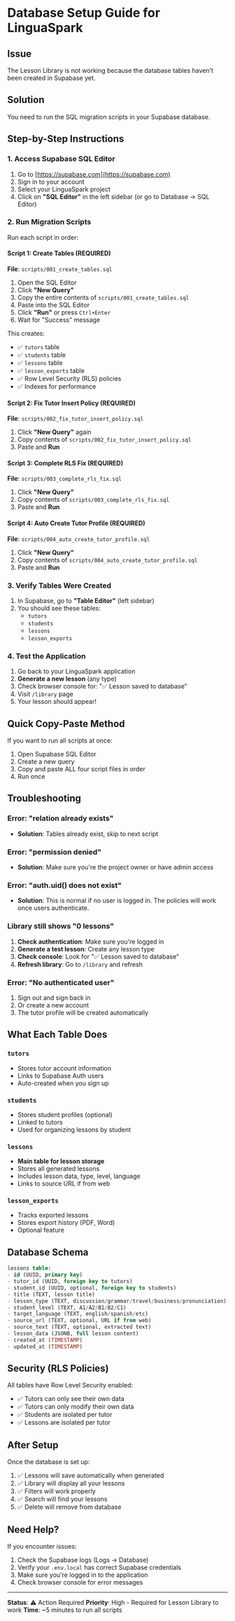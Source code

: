 # Database Setup Guide for LinguaSpark

## Issue

The Lesson Library is not working because the database tables haven't been created in Supabase yet.

## Solution

You need to run the SQL migration scripts in your Supabase database.

## Step-by-Step Instructions

### 1. Access Supabase SQL Editor

1. Go to [https://supabase.com](https://supabase.com)
2. Sign in to your account
3. Select your LinguaSpark project
4. Click on **"SQL Editor"** in the left sidebar (or go to Database → SQL Editor)

### 2. Run Migration Scripts

Run each script in order:

#### Script 1: Create Tables (REQUIRED)
**File**: `scripts/001_create_tables.sql`

1. Open the SQL Editor
2. Click **"New Query"**
3. Copy the entire contents of `scripts/001_create_tables.sql`
4. Paste into the SQL Editor
5. Click **"Run"** or press `Ctrl+Enter`
6. Wait for "Success" message

This creates:
- ✅ `tutors` table
- ✅ `students` table  
- ✅ `lessons` table
- ✅ `lesson_exports` table
- ✅ Row Level Security (RLS) policies
- ✅ Indexes for performance

#### Script 2: Fix Tutor Insert Policy (REQUIRED)
**File**: `scripts/002_fix_tutor_insert_policy.sql`

1. Click **"New Query"** again
2. Copy contents of `scripts/002_fix_tutor_insert_policy.sql`
3. Paste and **Run**

#### Script 3: Complete RLS Fix (REQUIRED)
**File**: `scripts/003_complete_rls_fix.sql`

1. Click **"New Query"**
2. Copy contents of `scripts/003_complete_rls_fix.sql`
3. Paste and **Run**

#### Script 4: Auto Create Tutor Profile (REQUIRED)
**File**: `scripts/004_auto_create_tutor_profile.sql`

1. Click **"New Query"**
2. Copy contents of `scripts/004_auto_create_tutor_profile.sql`
3. Paste and **Run**

### 3. Verify Tables Were Created

1. In Supabase, go to **"Table Editor"** (left sidebar)
2. You should see these tables:
   - `tutors`
   - `students`
   - `lessons`
   - `lesson_exports`

### 4. Test the Application

1. Go back to your LinguaSpark application
2. **Generate a new lesson** (any type)
3. Check browser console for: "✅ Lesson saved to database"
4. Visit `/library` page
5. Your lesson should appear!

## Quick Copy-Paste Method

If you want to run all scripts at once:

1. Open Supabase SQL Editor
2. Create a new query
3. Copy and paste ALL four script files in order
4. Run once

## Troubleshooting

### Error: "relation already exists"
- **Solution**: Tables already exist, skip to next script

### Error: "permission denied"
- **Solution**: Make sure you're the project owner or have admin access

### Error: "auth.uid() does not exist"
- **Solution**: This is normal if no user is logged in. The policies will work once users authenticate.

### Library still shows "0 lessons"
1. **Check authentication**: Make sure you're logged in
2. **Generate a test lesson**: Create any lesson type
3. **Check console**: Look for "✅ Lesson saved to database"
4. **Refresh library**: Go to `/library` and refresh

### Error: "No authenticated user"
1. Sign out and sign back in
2. Or create a new account
3. The tutor profile will be created automatically

## What Each Table Does

### `tutors`
- Stores tutor account information
- Links to Supabase Auth users
- Auto-created when you sign up

### `students`
- Stores student profiles (optional)
- Linked to tutors
- Used for organizing lessons by student

### `lessons`
- **Main table for lesson storage**
- Stores all generated lessons
- Includes lesson data, type, level, language
- Links to source URL if from web

### `lesson_exports`
- Tracks exported lessons
- Stores export history (PDF, Word)
- Optional feature

## Database Schema

```sql
lessons table:
- id (UUID, primary key)
- tutor_id (UUID, foreign key to tutors)
- student_id (UUID, optional, foreign key to students)
- title (TEXT, lesson title)
- lesson_type (TEXT, discussion/grammar/travel/business/pronunciation)
- student_level (TEXT, A1/A2/B1/B2/C1)
- target_language (TEXT, english/spanish/etc)
- source_url (TEXT, optional, URL if from web)
- source_text (TEXT, optional, extracted text)
- lesson_data (JSONB, full lesson content)
- created_at (TIMESTAMP)
- updated_at (TIMESTAMP)
```

## Security (RLS Policies)

All tables have Row Level Security enabled:
- ✅ Tutors can only see their own data
- ✅ Tutors can only modify their own data
- ✅ Students are isolated per tutor
- ✅ Lessons are isolated per tutor

## After Setup

Once the database is set up:
1. ✅ Lessons will save automatically when generated
2. ✅ Library will display all your lessons
3. ✅ Filters will work properly
4. ✅ Search will find your lessons
5. ✅ Delete will remove from database

## Need Help?

If you encounter issues:
1. Check the Supabase logs (Logs → Database)
2. Verify your `.env.local` has correct Supabase credentials
3. Make sure you're logged in to the application
4. Check browser console for error messages

---

**Status**: ⚠️ Action Required
**Priority**: High - Required for Lesson Library to work
**Time**: ~5 minutes to run all scripts
